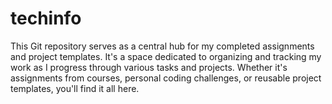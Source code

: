# techinfo
This Git repository serves as a central hub for my completed assignments and project templates. It's a space dedicated to organizing and tracking my work as I progress through various tasks and projects. Whether it's assignments from courses, personal coding challenges, or reusable project templates, you'll find it all here. 

